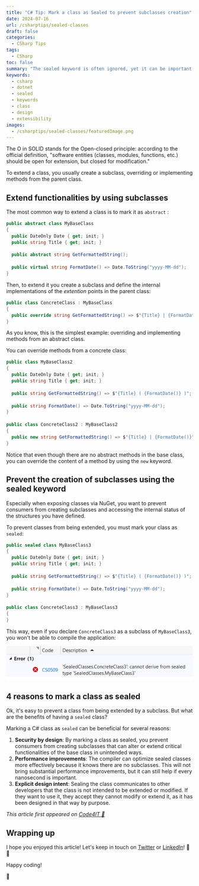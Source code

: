 ```yaml
---
title: "C# Tip: Mark a class as Sealed to prevent subclasses creation"
date: 2024-07-16
url: /csharptips/sealed-classes
draft: false
categories:
  - CSharp Tips
tags:
  - CSharp
toc: false
summary: "The sealed keyword is often ignored, yet it can be important to define a proper class design."
keywords:
  - csharp
  - dotnet
  - sealed
  - keywords
  - class
  - design
  - extensibility
images:
  - /csharptips/sealed-classes/featuredImage.png
---
```


The O in SOLID stands for the Open-closed principle: according to the official definition, "software entities (classes, modules, functions, etc.) should be open for extension, but closed for modification."

To extend a class, you usually create a subclass, overriding or implementing methods from the parent class.

## Extend functionalities by using subclasses

The most common way to extend a class is to mark it as `abstract` :

```cs
public abstract class MyBaseClass
{
  public DateOnly Date { get; init; }
  public string Title { get; init; }

  public abstract string GetFormattedString();

  public virtual string FormatDate() => Date.ToString("yyyy-MM-dd");
}
```

Then, to extend it you create a subclass and define the internal implementations of the _extention_ points in the parent class:

```cs
public class ConcreteClass : MyBaseClass
{
  public override string GetFormattedString() => $"{Title} | {FormatDate()}";
}
```

As you know, this is the simplest example: overriding and implementing methods from an abstract class.

You can override methods from a concrete class:

```cs
public class MyBaseClass2
{
  public DateOnly Date { get; init; }
  public string Title { get; init; }

  public string GetFormattedString() => $"{Title} ( {FormatDate()} )";

  public string FormatDate() => Date.ToString("yyyy-MM-dd");
}

public class ConcreteClass2 : MyBaseClass2
{
  public new string GetFormattedString() => $"{Title} | {FormatDate()}";
}
```

Notice that even though there are no abstract methods in the base class, you can override the content of a method by using the `new` keyword.

## Prevent the creation of subclasses using the sealed keyword

Especially when exposing classes via NuGet, you want to prevent consumers from creating subclasses and accessing the internal status of the structures you have defined.

To prevent classes from being extended, you must mark your class as `sealed`:

```cs
public sealed class MyBaseClass3
{
  public DateOnly Date { get; init; }
  public string Title { get; init; }

  public string GetFormattedString() => $"{Title} ( {FormatDate()} )";

  public string FormatDate() => Date.ToString("yyyy-MM-dd");
}

public class ConcreteClass3 : MyBaseClass3
{
}
```

This way, even if you declare `ConcreteClass3` as a subclass of `MyBaseClass3`, you won't be able to compile the application:

![Compilation error when trying to extend a sealed class](sealed-class-compilation-error.png)

## 4 reasons to mark a class as sealed

Ok, it's easy to prevent a class from being extended by a subclass. But what are the benefits of having a `sealed` class?

Marking a C# class as `sealed` can be beneficial for several reasons:

1. **Security by design**: By marking a class as sealed, you prevent consumers from creating subclasses that can alter or extend critical functionalities of the base class in unintended ways.
2. **Performance improvements**: The compiler can optimize sealed classes more effectively because it knows there are no subclasses. This will not bring substantial performance improvements, but it can still help if every nanosecond is important.
3. **Explicit design intent**: Sealing the class communicates to other developers that the class is not intended to be extended or modified. If they want to use it, they accept they cannot modify or extend it, as it has been designed in that way by purpose.

_This article first appeared on [Code4IT 🐧](https://www.code4it.dev/)_

## Wrapping up

I hope you enjoyed this article! Let's keep in touch on [Twitter](https://twitter.com/BelloneDavide) or [LinkedIn](https://www.linkedin.com/in/BelloneDavide/)! 🤜🤛

Happy coding!

🐧
